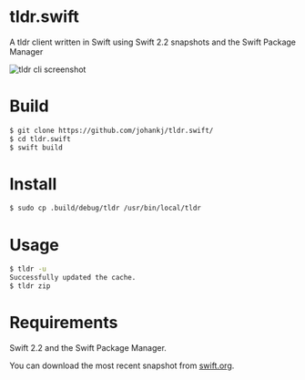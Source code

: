 # tldr.swift
A tldr client written in Swift using Swift 2.2 snapshots and the Swift Package Manager

![tldr cli screenshot](https://cloud.githubusercontent.com/assets/112204/12140410/03f8da98-b468-11e5-821c-3459ff8e1e96.png)

# Build

```sh
$ git clone https://github.com/johankj/tldr.swift/
$ cd tldr.swift
$ swift build
```

# Install
```sh
$ sudo cp .build/debug/tldr /usr/bin/local/tldr
```

# Usage
```sh
$ tldr -u
Successfully updated the cache.
$ tldr zip
```

# Requirements
Swift 2.2 and the Swift Package Manager.

You can download the most recent snapshot from [swift.org](https://swift.org/download/).
